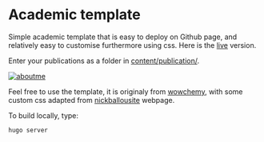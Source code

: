 # Academic template

Simple academic template that is easy to deploy on Github page, and relatively
easy to customise furthermore using css. Here is the [live](https://florenceyuelin.github.io/) version.

Enter your publications as a folder in [content/publication/](content/publication/).

[![aboutme](https://florenceyuelin.github.io/)](https://florenceyuelin.github.io/)

Feel free to use the template, it is originaly
from [wowchemy](https://wowchemy.com/), with some custom css
adapted from [nickballousite](https://github.com/nballou) webpage.

To build locally, type:

```
hugo server
```
